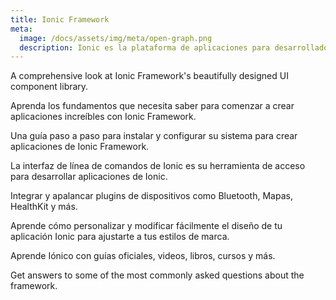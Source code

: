 ```yaml
---
title: Ionic Framework
meta:
  image: /docs/assets/img/meta/open-graph.png
  description: Ionic es la plataforma de aplicaciones para desarrolladores web. Cree increíbles aplicaciones móviles, web y de escritorio, todo con una base de código compartido y estándares web abiertos
---
```


<docs-cards> <docs-card header="Components" href="/docs/components" img="/docs/assets/icons/feature-guide-components-icon.png"> 

A comprehensive look at Ionic Framework's beautifully designed UI component library.</docs-card>

<docs-card header="Introduction" href="/docs/intro" icon="/docs/assets/icons/guide-introduction-icon.png"> 

Aprenda los fundamentos que necesita saber para comenzar a crear aplicaciones increíbles con Ionic Framework.</docs-card>

<docs-card header="Installation" href="/docs/installation/cli" icon="/docs/assets/icons/guide-installation-icon.png"> 

Una guía paso a paso para instalar y configurar su sistema para crear aplicaciones de Ionic Framework.</docs-card>

<docs-card header="CLI" href="/docs/cli" icon="/docs/assets/icons/guide-cli-icon.png"> 

La interfaz de línea de comandos de Ionic es su herramienta de acceso para desarrollar aplicaciones de Ionic.</docs-card>

<docs-card header="Native APIs" href="/docs/native" icon="/docs/assets/icons/guide-nativeapis-icon.png"> 

Integrar y apalancar plugins de dispositivos como Bluetooth, Mapas, HealthKit y más.</docs-card>

<docs-card header="Theming" href="/docs/theming/basics" icon="/docs/assets/icons/guide-theming-icon.png"> 

Aprende cómo personalizar y modificar fácilmente el diseño de tu aplicación Ionic para ajustarte a tus estilos de marca.</docs-card>

<docs-card header="Resources" href="/docs/developer-resources/books" icon="/docs/assets/icons/guide-resources-icon.png"> 

Aprende Iónico con guías oficiales, videos, libros, cursos y más.</docs-card>

<docs-card header="FAQ" href="/docs/faq/glossary" icon="/docs/assets/icons/guide-faq-icon.png"> 

Get answers to some of the most commonly asked questions about the framework.</docs-card> </docs-cards>